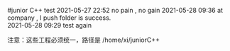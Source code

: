 #junior C++ test
2021-05-27 22:52        no pain ,   no gain
2021-05-28 09:36        at company , I push folder is success.  
2021-05-28 09:29        test again





注意：这些工程必须统一，路径是 /home/xi/juniorC++
